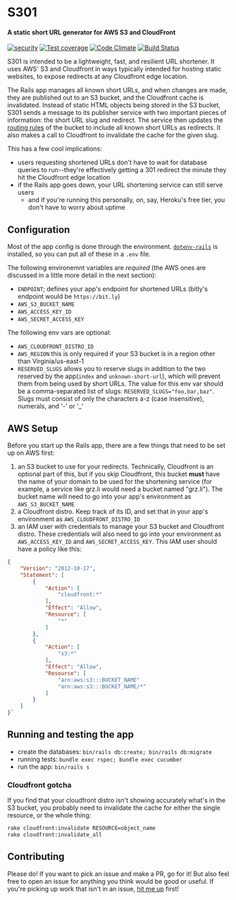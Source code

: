 # S301

#### A static short URL generator for AWS S3 and CloudFront 

[![security](https://hakiri.io/github/flyinggrizzly/s301/master.svg)](https://hakiri.io/github/flyinggrizzly/s301/master)
[![Test coverage](https://codeclimate.com/github/flyinggrizzly/s301/badges/coverage.svg)](https://codeclimate.com/github/flyinggrizzly/s301/coverage)
[![Code Climate](https://codeclimate.com/github/flyinggrizzly/s301/badges/gpa.svg)](https://codeclimate.com/github/flyinggrizzly/s301)
[![Build Status](https://travis-ci.org/flyinggrizzly/s301.svg?branch=master)](https://travis-ci.org/flyinggrizzly/s301)

S301 is intended to be a lightweight, fast, and resilient URL shortener. It uses AWS' S3 and Cloudfront in ways typically intended for hosting static websites, to expose redirects at any Cloudfront edge location.

The Rails app manages all known short URLs, and when changes are made, they are published out to an S3 bucket, and the Cloudfront cache is invalidated. Instead of static HTML objects being stored in the S3 bucket, S301 sends a message to its publisher service with two important pieces of information: the short URL slug and redirect. The service then updates the [routing rules](https://docs.aws.amazon.com/AWSCloudFormation/latest/UserGuide/aws-properties-s3-websiteconfiguration-routingrules-redirectrule.html) of the bucket to include all known short URLs as redirects. It also makes a call to Cloudfront to invalidate the cache for the given slug.

This has a few cool implications:

- users requesting shortened URLs don't have to wait for database queries to run--they're effectively getting a 301 redirect the minute they hit the Cloudfront edge location
- if the Rails app goes down, your URL shortening service can still serve users
  - and if you're running this personally, on, say, Heroku's free tier, you don't have to worry about uptime

## Configuration

Most of the app config is done through the environment. [`dotenv-rails`](https://rubygems.org/gems/dotenv-rails/versions/2.1.1) is installed, so you can put all of these in a `.env` file.

The following environemnt variables are *required* (the AWS ones are discussed in a little more detail in the next section):

- `ENDPOINT`; defines your app's endpoint for shortened URLs (bitly's endpoint would be `https://bit.ly`)
- `AWS_S3_BUCKET_NAME`
- `AWS_ACCESS_KEY_ID`
- `AWS_SECRET_ACCESS_KEY`

The following env vars are optional:

- `AWS_CLOUDFRONT_DISTRO_ID`
- `AWS_REGION` this is only required if your S3 bucket is in a region other than Virginia/us-east-1
- `RESERVED_SLUGS` allows you to reserve slugs in addition to the two reserved by the app(`index` and `unknown-short-url`), which will prevent them from being used by short URLs. The value for this env var should be a comma-separated list of slugs: `RESERVED_SLUGS="foo,bar,baz"`. Slugs must consist of only the characters a-z (case insensitive), numerals, and '-' or '_'

## AWS Setup

Before you start up the Rails app, there are a few things that need to be set up on AWS first:

1. an S3 bucket to use for your redirects. Technically, Cloudfront is an optional part of this, but if you skip Cloudfront, this bucket **must** have the name of your domain to be used for the shortening service (for example, a service like grz.li would need a bucket named "grz.li"). The bucket name will need to go into your app's environment as `AWS_S3_BUCKET_NAME`
2. a Cloudfront distro. Keep track of its ID, and set that in your app's environment as `AWS_CLOUDFRONT_DISTRO_ID`
3. an IAM user with credentials to manage your S3 bucket and Cloudfront distro. These credentials will also need to go into your environment as `AWS_ACCESS_KEY_ID` and `AWS_SECRET_ACCESS_KEY`. This IAM user should have a policy like this:

```json
{
    "Version": "2012-10-17",
    "Statement": [
        {
            "Action": [
                "cloudfront:*"
            ],
            "Effect": "Allow",
            "Resource": [
                "*"
            ]
        },
        {
            "Action": [
                "s3:*"
            ],
            "Effect": "Allow",
            "Resource": [
                "arn:aws:s3:::BUCKET_NAME"
                "arn:aws:s3:::BUCKET_NAME/*"
            ]
        }
    ]
}`
```

## Running and testing the app

- create the databases: `bin/rails db:create; bin/rails db:migrate`
- running tests: `bundle exec rspec; bundle exec cucumber`
- run the app: `bin/rails s`

### Cloudfront gotcha

If you find that your cloudfront distro isn't showing accurately what's in the S3 bucket, you probably need to invalidate the cache for either the single resource, or the whole thing:

```bash
rake cloudfront:invalidate RESOURCE=object_name
rake cloudfront:invalidate_all
```

## Contributing

Please do! If you want to pick an issue and make a PR, go for it! But also feel free to open an issue for anything you think would be good or useful. If you're picking up work that isn't in an issue, [hit me up](mailto:say-hi@grz.li) first!
